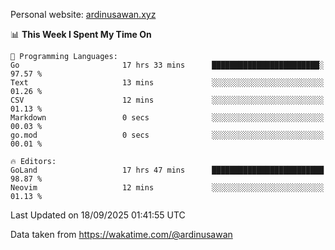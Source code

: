 Personal website: [ardinusawan.xyz](https://ardinusawan.xyz)

<!--START_SECTION:waka-->
📊 **This Week I Spent My Time On** 

```text
💬 Programming Languages: 
Go                       17 hrs 33 mins      ████████████████████████░   97.57 % 
Text                     13 mins             ░░░░░░░░░░░░░░░░░░░░░░░░░   01.26 % 
CSV                      12 mins             ░░░░░░░░░░░░░░░░░░░░░░░░░   01.13 % 
Markdown                 0 secs              ░░░░░░░░░░░░░░░░░░░░░░░░░   00.03 % 
go.mod                   0 secs              ░░░░░░░░░░░░░░░░░░░░░░░░░   00.01 % 

🔥 Editors: 
GoLand                   17 hrs 47 mins      █████████████████████████   98.87 % 
Neovim                   12 mins             ░░░░░░░░░░░░░░░░░░░░░░░░░   01.13 % 
```


 Last Updated on 18/09/2025 01:41:55 UTC
<!--END_SECTION:waka-->
Data taken from https://wakatime.com/@ardinusawan
